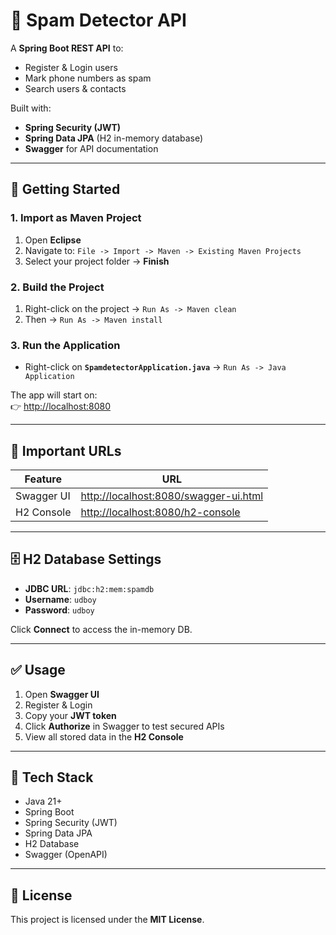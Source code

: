 # 📱 Spam Detector API

A **Spring Boot REST API** to:
- Register & Login users  
- Mark phone numbers as spam  
- Search users & contacts  

Built with:
- **Spring Security (JWT)**  
- **Spring Data JPA** (H2 in-memory database)  
- **Swagger** for API documentation  

---

## 🚀 Getting Started

### 1. Import as Maven Project
1. Open **Eclipse**  
2. Navigate to: `File -> Import -> Maven -> Existing Maven Projects`  
3. Select your project folder → **Finish**

### 2. Build the Project
1. Right-click on the project → `Run As -> Maven clean`  
2. Then → `Run As -> Maven install`

### 3. Run the Application
- Right-click on **`SpamdetectorApplication.java`** → `Run As -> Java Application`  

The app will start on:  
👉 [http://localhost:8080](http://localhost:8080)

---

## 🔗 Important URLs

| Feature      | URL |
|--------------|--------------------------------------------|
| Swagger UI   | [http://localhost:8080/swagger-ui.html](http://localhost:8080/swagger-ui.html) |
| H2 Console   | [http://localhost:8080/h2-console](http://localhost:8080/h2-console) |

---

## 🗄️ H2 Database Settings
- **JDBC URL**: `jdbc:h2:mem:spamdb`  
- **Username**: `udboy`  
- **Password**: `udboy`  

Click **Connect** to access the in-memory DB.

---

## ✅ Usage
1. Open **Swagger UI**  
2. Register & Login  
3. Copy your **JWT token**  
4. Click **Authorize** in Swagger to test secured APIs  
5. View all stored data in the **H2 Console**

---

## 📌 Tech Stack
- Java 21+
- Spring Boot
- Spring Security (JWT)
- Spring Data JPA
- H2 Database
- Swagger (OpenAPI)

---

## 📖 License
This project is licensed under the **MIT License**.
